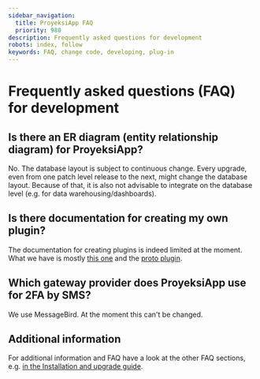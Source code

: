 ```yaml
---
sidebar_navigation:
  title: ProyeksiApp FAQ
  priority: 980
description: Frequently asked questions for development
robots: index, follow
keywords: FAQ, change code, developing, plug-in
---
```

# Frequently asked questions (FAQ) for development

## Is there an ER diagram (entity relationship diagram) for ProyeksiApp?

No. The database layout is subject to continuous change. Every upgrade, even from one patch level release to the next, might change the database layout. Because of that, it is also not advisable to integrate on the database level (e.g. for data warehousing/dashboards).

## Is there documentation for creating my own plugin?

The documentation for creating plugins is indeed limited at the moment. What we have is mostly [this one](../create-openproject-plugin) and the [proto plugin](https://github.com/opf/openproject-proto_plugin).

## Which gateway provider does ProyeksiApp use for 2FA by SMS?

We use MessageBird. At the moment this can't be changed.

## Additional information

For additional information and FAQ have a look at the other FAQ sections, e.g. [in the Installation and upgrade guide](../../installation-and-operations/installation-faq).

